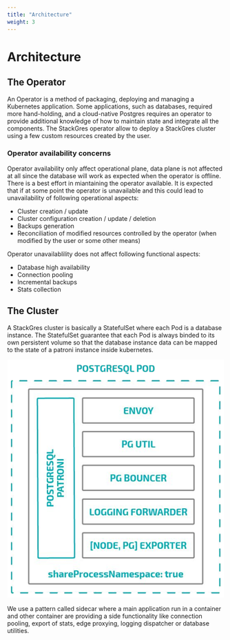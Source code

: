 ```yaml
---
title: "Architecture"
weight: 3
---
```


# Architecture

## The Operator

An Operator is a method of packaging, deploying and managing a Kubernetes
application. Some applications, such as databases, required more hand-holding, and a cloud-native
Postgres requires an operator to provide additional knowledge of how to maintain state and integrate
all the components. The StackGres operator allow to deploy a StackGres cluster using a few custom
resources created by the user.

### Operator availability concerns

Operator availability only affect operational plane, data plane is not affected
 at all since the database will work as expected when the operator is offline.
 There is a best effort in miantaining the operator available. It is expected
 that if at some point the operator is unavailable and this could lead to
 unavailability of following operational aspects:

* Cluster creation / update
* Cluster configuration creation / update / deletion
* Backups generation
* Reconciliation of modified resources controlled by the operator (when
 modified by the user or some other means)

Operator unavailablility does not affect following functional aspects:

* Database high availability
* Connection pooling
* Incremental backups
* Stats collection

## The Cluster

A StackGres cluster is basically a StatefulSet where each Pod is a database instance. The StatefulSet guarantee
that each Pod is always binded to its own persistent volume so that the database instance data can be mapped to
the state of a patroni instance inside kubernetes.

![Pod Architecture](pod-architecture.png "Pod Architecture")

We use a pattern called sidecar where a main application run in a container and other container are providing a side functionality
like connection pooling, export of stats, edge proxying, logging dispatcher or database utilities.